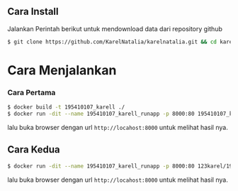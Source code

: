 ## Cara Install
Jalankan Perintah berikut untuk mendownload data dari repository github

```sh
$ git clone https://github.com/KarelNatalia/karelnatalia.git && cd karelnatalia
```

# Cara Menjalankan
### Cara Pertama

```sh
$ docker build -t 195410107_karell ./
$ docker run -dit --name 195410107_karell_runapp -p 8000:80 195410107_karell
```

lalu buka browser dengan url `http://locahost:8000` untuk melihat hasil nya.

## Cara Kedua
```sh
$ docker run -dit --name 195410107_karell_runapp -p 8000:80 123karel/195410107_karell:latest
```
lalu buka browser dengan url `http://locahost:8000` untuk melihat hasil nya.
